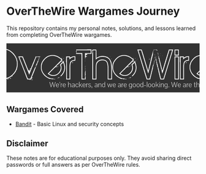 # OverTheWire Wargames Journey

This repository contains my personal notes, solutions, and lessons learned from completing OverTheWire wargames.

![OverTheWire](./overthewire_bg.webp)

## Wargames Covered
- [Bandit](./Bandit/README.md) - Basic Linux and security concepts

## Disclaimer
These notes are for educational purposes only. They avoid sharing direct passwords or full answers as per OverTheWire rules.